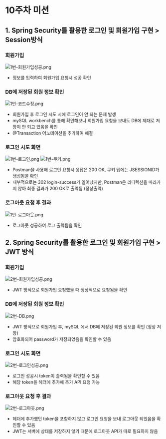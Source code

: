 # 10주차 미션

## 1. Spring Security를 활용한 로그인 및 회원가입 구현 > Session방식
### 회원가입
![1번-회원가입성공.png](../../../../Users/%EB%B0%95%EC%9D%80%EC%84%9C/Documents/%EC%B9%B4%EC%B9%B4%EC%98%A4%ED%86%A1%20%EB%B0%9B%EC%9D%80%20%ED%8C%8C%EC%9D%BC/1%EB%B2%88-%ED%9A%8C%EC%9B%90%EA%B0%80%EC%9E%85%EC%84%B1%EA%B3%B5.png)
- 정보를 입력하여 회원가입 요청시 성공 확인

### DB에 저장된 회원 정보 확인
![1번-코드수정.png](../../../../Users/%EB%B0%95%EC%9D%80%EC%84%9C/Documents/%EC%B9%B4%EC%B9%B4%EC%98%A4%ED%86%A1%20%EB%B0%9B%EC%9D%80%20%ED%8C%8C%EC%9D%BC/1%EB%B2%88-%EC%BD%94%EB%93%9C%EC%88%98%EC%A0%95.png)
- 회원가입 후 로그인 시도 시에 로그인이 안 되는 문제 발생
- mySQL workbench를 통해 확인해보니 회원가입 요청을 보내도 DB에 제대로 저장이 안 되고 있음을 확인
- @Transaction 어노테이션을 추가하여 해결

### 로그인 시도 화면
![1번-로그인.png](../../../../Users/%EB%B0%95%EC%9D%80%EC%84%9C/Documents/%EC%B9%B4%EC%B9%B4%EC%98%A4%ED%86%A1%20%EB%B0%9B%EC%9D%80%20%ED%8C%8C%EC%9D%BC/1%EB%B2%88-%EB%A1%9C%EA%B7%B8%EC%9D%B8.png)
![1번-쿠키.png](../../../../Users/%EB%B0%95%EC%9D%80%EC%84%9C/Documents/%EC%B9%B4%EC%B9%B4%EC%98%A4%ED%86%A1%20%EB%B0%9B%EC%9D%80%20%ED%8C%8C%EC%9D%BC/1%EB%B2%88-%EC%BF%A0%ED%82%A4.png)
- Postman을 사용해 로그인 요청시 응답은 200 OK, 쿠키 탭에는 JSESSIONID가 생성됨을 확인
- 내부적으로는 302 login-success가 일어났지만, Postman은 리디렉션을 따라가지 않아 최종 결과가 200 OK로 출력됨 (정상출력)

### 로그아웃 요청 후 결과
![1번-로그아웃.png](../../../../Users/%EB%B0%95%EC%9D%80%EC%84%9C/Documents/%EC%B9%B4%EC%B9%B4%EC%98%A4%ED%86%A1%20%EB%B0%9B%EC%9D%80%20%ED%8C%8C%EC%9D%BC/1%EB%B2%88-%EB%A1%9C%EA%B7%B8%EC%95%84%EC%9B%83.png)
- 로그아웃 성공하여 로그 출력됨을 확인

## 2. Spring Security를 활용한 로그인 및 회원가입 구현 > JWT 방식
### 회원가입
![2번-회원가입성공.png](../../../../Users/%EB%B0%95%EC%9D%80%EC%84%9C/Documents/%EC%B9%B4%EC%B9%B4%EC%98%A4%ED%86%A1%20%EB%B0%9B%EC%9D%80%20%ED%8C%8C%EC%9D%BC/2%EB%B2%88-%ED%9A%8C%EC%9B%90%EA%B0%80%EC%9E%85%EC%84%B1%EA%B3%B5.png)
- JWT 방식으로 회원가입 요청했을 때 정상적으로 요청됨을 확인

### DB에 저장된 회원 정보 확인
![2번-DB.png](../../../../Users/%EB%B0%95%EC%9D%80%EC%84%9C/Documents/%EC%B9%B4%EC%B9%B4%EC%98%A4%ED%86%A1%20%EB%B0%9B%EC%9D%80%20%ED%8C%8C%EC%9D%BC/2%EB%B2%88-DB.png)
- JWT 방식으로 회원가입 후, mySQL 에서 DB에 저장된 회원 정보를 확인 (정상 저장)
- 암호화되어 password가 저장되었음을 확인할 수 있음

### 로그인 시도 화면
![2번-로그인성공.png](../../../../Users/%EB%B0%95%EC%9D%80%EC%84%9C/Documents/%EC%B9%B4%EC%B9%B4%EC%98%A4%ED%86%A1%20%EB%B0%9B%EC%9D%80%20%ED%8C%8C%EC%9D%BC/2%EB%B2%88-%EB%A1%9C%EA%B7%B8%EC%9D%B8%EC%84%B1%EA%B3%B5.png)
- 로그인 성공시 token이 출력됨을 확인할 수 있음
- 해당 token을 헤더에 추가해 추가 API 요청 가능 

### 로그아웃 요청 후 결과
![2번-로그아웃.png](../../../../Users/%EB%B0%95%EC%9D%80%EC%84%9C/Documents/%EC%B9%B4%EC%B9%B4%EC%98%A4%ED%86%A1%20%EB%B0%9B%EC%9D%80%20%ED%8C%8C%EC%9D%BC/2%EB%B2%88-%EB%A1%9C%EA%B7%B8%EC%95%84%EC%9B%83.png)
- 헤더에 추가했던 token을 포함하지 않고 로그인 요청을 보내 로그아웃 되었음을 확인할 수 있음 
- JWT는 서버에 상태를 저장하지 않기 때문에 로그아웃 API가 따로 필요하지 않음